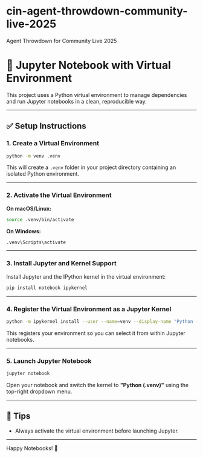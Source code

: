 # cin-agent-throwdown-community-live-2025
Agent Throwdown for Community Live 2025

# 📓 Jupyter Notebook with Virtual Environment

This project uses a Python virtual environment to manage dependencies and run Jupyter notebooks in a clean, reproducible way.

---

## ✅ Setup Instructions

### 1. Create a Virtual Environment

```bash
python -m venv .venv
```

This will create a `.venv` folder in your project directory containing an isolated Python environment.

---

### 2. Activate the Virtual Environment

**On macOS/Linux:**

```bash
source .venv/bin/activate
```

**On Windows:**

```bash
.venv\Scripts\activate
```

---

### 3. Install Jupyter and Kernel Support

Install Jupyter and the IPython kernel in the virtual environment:

```bash
pip install notebook ipykernel
```

---

### 4. Register the Virtual Environment as a Jupyter Kernel

```bash
python -m ipykernel install --user --name=venv --display-name "Python (.venv)"
```

This registers your environment so you can select it from within Jupyter notebooks.

---

### 5. Launch Jupyter Notebook

```bash
jupyter notebook
```

Open your notebook and switch the kernel to **"Python (.venv)"** using the top-right dropdown menu.

---

## 🧠 Tips

- Always activate the virtual environment before launching Jupyter.

---

Happy Notebooks! 🚀